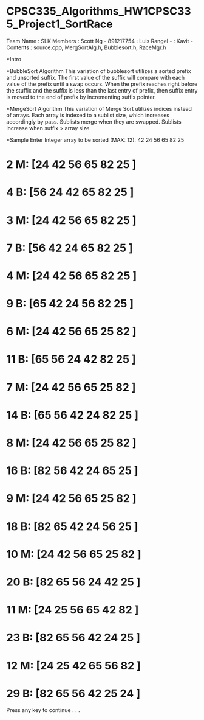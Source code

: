 # CPSC335_Algorithms_HW1CPSC335_Project1_SortRace
Team Name : SLK
Members   : Scott Ng    - 891217754
          : Luis Rangel - 
          : Kavit       -
Contents  : source.cpp, MergSortAlg.h, Bubblesort.h, RaceMgr.h

*Intro

*BubbleSort Algorithm
This variation of bubblesort utilizes a sorted prefix and unsorted suffix. The first value of the suffix will compare with each value of the prefix until a swap occurs. When the prefix reaches right before the stuffix and the suffix is less than the last entry of prefix, then suffix entry is moved to the end of prefix by incrementing suffix pointer.

*MergeSort Algorithm
This variation of Merge Sort utilizes indices instead of arrays. Each array is indexed to a sublist size, which increases accordingly by pass. Sublists merge when they are swapped. Sublists increase when suffix > array size

*Sample
Enter Integer array to be sorted (MAX: 12): 42 24 56 65 82 25

# 2 M: [24 42 56 65 82 25 ]
# 4 B: [56 24 42 65 82 25 ]
# 3 M: [24 42 56 65 82 25 ]
# 7 B: [56 42 24 65 82 25 ]
# 4 M: [24 42 56 65 82 25 ]
# 9 B: [65 42 24 56 82 25 ]
# 6 M: [24 42 56 65 25 82 ]
# 11 B: [65 56 24 42 82 25 ]
# 7 M: [24 42 56 65 25 82 ]
# 14 B: [65 56 42 24 82 25 ]
# 8 M: [24 42 56 65 25 82 ]
# 16 B: [82 56 42 24 65 25 ]
# 9 M: [24 42 56 65 25 82 ]
# 18 B: [82 65 42 24 56 25 ]
# 10 M: [24 42 56 65 25 82 ]
# 20 B: [82 65 56 24 42 25 ]
# 11 M: [24 25 56 65 42 82 ]
# 23 B: [82 65 56 42 24 25 ]
# 12 M: [24 25 42 65 56 82 ]
# 29 B: [82 65 56 42 25 24 ]
Press any key to continue . . .
